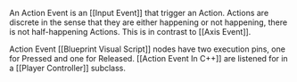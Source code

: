 An Action Event is an [[Input Event]] that trigger an Action.
Actions are discrete in the sense that they are either happening or not happening, there is not half-happening Actions.
This is in contrast to [[Axis Event]].

Action Event [[Blueprint Visual Script]] nodes have two execution pins, one for Pressed and one for Released.
[[Action Event In C++]] are listened for in a [[Player Controller]] subclass.
